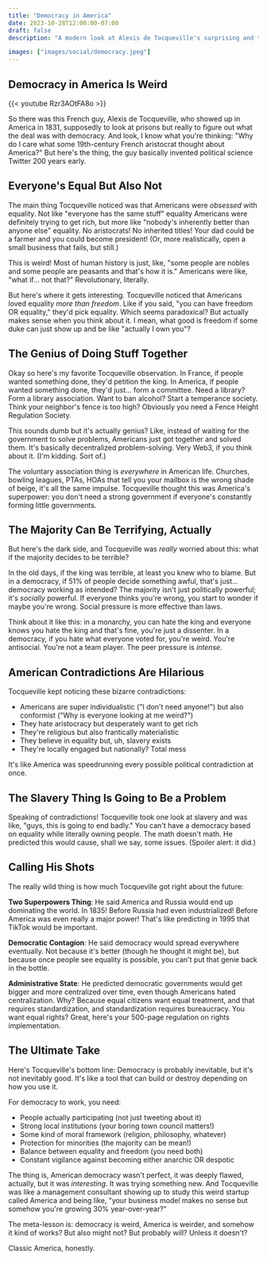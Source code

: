 ```yaml
---
title: "Democracy in America"
date: 2023-10-28T12:00:00-07:00
draft: false
description: "A modern look at Alexis de Tocqueville's surprising and timeless observations on equality, freedom, and the strange genius of American democracy."

images: ["images/social/democracy.jpeg"]
---
```


## Democracy in America Is Weird

{{< youtube Rzr3AOtFA8o >}}

So there was this French guy, Alexis de Tocqueville, who showed up in America in 1831, supposedly to look at prisons but really to figure out what the deal was with democracy. And look, I know what you're thinking: "Why do I care what some 19th-century French aristocrat thought about America?" But here's the thing, the guy basically invented political science Twitter 200 years early.

## Everyone's Equal But Also Not

The main thing Tocqueville noticed was that Americans were _obsessed_ with equality. Not like "everyone has the same stuff" equality Americans were definitely trying to get rich, but more like "nobody's inherently better than anyone else" equality. No aristocrats! No inherited titles! Your dad could be a farmer and you could become president! (Or, more realistically, open a small business that fails, but still.)

This is weird! Most of human history is just, like, "some people are nobles and some people are peasants and that's how it is." Americans were like, "what if... not that?" Revolutionary, literally.

But here's where it gets interesting. Tocqueville noticed that Americans loved equality _more than freedom_. Like if you said, "you can have freedom OR equality," they'd pick equality. Which seems paradoxical? But actually makes sense when you think about it. I mean, what good is freedom if some duke can just show up and be like "actually I own you"?

## The Genius of Doing Stuff Together

Okay so here's my favorite Tocqueville observation. In France, if people wanted something done, they'd petition the king. In America, if people wanted something done, they'd just... form a committee. Need a library? Form a library association. Want to ban alcohol? Start a temperance society. Think your neighbor's fence is too high? Obviously you need a Fence Height Regulation Society.

This sounds dumb but it's actually genius? Like, instead of waiting for the government to solve problems, Americans just got together and solved them. It's basically decentralized problem-solving. Very Web3, if you think about it. (I'm kidding. Sort of.)

The voluntary association thing is _everywhere_ in American life. Churches, bowling leagues, PTAs, HOAs that tell you your mailbox is the wrong shade of beige, it's all the same impulse. Tocqueville thought this was America's superpower: you don't need a strong government if everyone's constantly forming little governments.

## The Majority Can Be Terrifying, Actually

But here's the dark side, and Tocqueville was _really_ worried about this: what if the majority decides to be terrible?

In the old days, if the king was terrible, at least you knew who to blame. But in a democracy, if 51% of people decide something awful, that's just... democracy working as intended? The majority isn't just politically powerful; it's _socially_ powerful. If everyone thinks you're wrong, you start to wonder if maybe you're wrong. Social pressure is more effective than laws.

Think about it like this: in a monarchy, you can hate the king and everyone knows you hate the king and that's fine, you're just a dissenter. In a democracy, if you hate what everyone voted for, you're weird. You're antisocial. You're not a team player. The peer pressure is _intense_.

## American Contradictions Are Hilarious

Tocqueville kept noticing these bizarre contradictions:

- Americans are super individualistic ("I don't need anyone!") but also conformist ("Why is everyone looking at me weird?")
- They hate aristocracy but desperately want to get rich
- They're religious but also frantically materialistic
- They believe in equality but, uh, slavery exists
- They're locally engaged but nationally? Total mess

It's like America was speedrunning every possible political contradiction at once.

## The Slavery Thing Is Going to Be a Problem

Speaking of contradictions! Tocqueville took one look at slavery and was like, "guys, this is going to end badly." You can't have a democracy based on equality while literally owning people. The math doesn't math. He predicted this would cause, shall we say, some issues. (Spoiler alert: it did.)

## Calling His Shots

The really wild thing is how much Tocqueville got right about the future:

**Two Superpowers Thing**: He said America and Russia would end up dominating the world. In 1835! Before Russia had even industrialized! Before America was even really a major power! That's like predicting in 1995 that TikTok would be important.

**Democratic Contagion**: He said democracy would spread everywhere eventually. Not because it's better (though he thought it might be), but because once people see equality is possible, you can't put that genie back in the bottle.

**Administrative State**: He predicted democratic governments would get bigger and more centralized over time, even though Americans hated centralization. Why? Because equal citizens want equal treatment, and that requires standardization, and standardization requires bureaucracy. You want equal rights? Great, here's your 500-page regulation on rights implementation.

## The Ultimate Take

Here's Tocqueville's bottom line: Democracy is probably inevitable, but it's not inevitably good. It's like a tool that can build or destroy depending on how you use it.

For democracy to work, you need:

- People actually participating (not just tweeting about it)
- Strong local institutions (your boring town council matters!)
- Some kind of moral framework (religion, philosophy, whatever)
- Protection for minorities (the majority can be mean!)
- Balance between equality and freedom (you need both)
- Constant vigilance against becoming either anarchic OR despotic

The thing is, American democracy wasn't perfect, it was deeply flawed, actually, but it was _interesting_. It was trying something new. And Tocqueville was like a management consultant showing up to study this weird startup called America and being like, "your business model makes no sense but somehow you're growing 30% year-over-year?"

The meta-lesson is: democracy is weird, America is weirder, and somehow it kind of works? But also might not? But probably will? Unless it doesn't?

Classic America, honestly.
